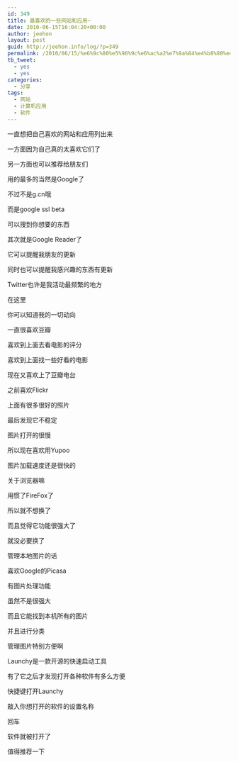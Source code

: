 ```yaml
---
id: 349
title: 最喜欢的一些网站和应用~
date: 2010-06-15T16:04:20+00:00
author: jeehon
layout: post
guid: http://jeehon.info/log/?p=349
permalink: /2010/06/15/%e6%9c%80%e5%96%9c%e6%ac%a2%e7%9a%84%e4%b8%80%e4%ba%9b%e7%bd%91%e7%ab%99%e5%92%8c%e5%ba%94%e7%94%a8/
tb_tweet:
  - yes
  - yes
categories:
  - 分享
tags:
  - 网站
  - 计算机应用
  - 软件
---
```

一直想把自己喜欢的网站和应用列出来
  
一方面因为自己真的太喜欢它们了
  
另一方面也可以推荐给朋友们

用的最多的当然是Google了
  
不过不是g.cn哦
  
而是google ssl beta
  
可以搜到你想要的东西

其次就是Google Reader了
  
它可以提醒我朋友的更新
  
同时也可以提醒我感兴趣的东西有更新
  
<!--more-->


  
Twitter也许是我活动最频繁的地方
  
在这里
  
你可以知道我的一切动向

一直很喜欢豆瓣
  
喜欢到上面去看电影的评分
  
喜欢到上面找一些好看的电影
  
现在又喜欢上了豆瓣电台

之前喜欢Flickr
  
上面有很多很好的照片
  
最后发现它不稳定
  
图片打开的很慢
  
所以现在喜欢用Yupoo
  
图片加载速度还是很快的

关于浏览器嘛
  
用惯了FireFox了
  
所以就不想换了
  
而且觉得它功能很强大了
  
就没必要换了

管理本地图片的话
  
喜欢Google的Picasa
  
有图片处理功能
  
虽然不是很强大
  
而且它能找到本机所有的图片
  
并且进行分类
  
管理图片特别方便啊

Launchy是一款开源的快速启动工具
  
有了它之后才发现打开各种软件有多么方便
  
快捷键打开Launchy
  
敲入你想打开的软件的设置名称
  
回车
  
软件就被打开了
  
值得推荐一下